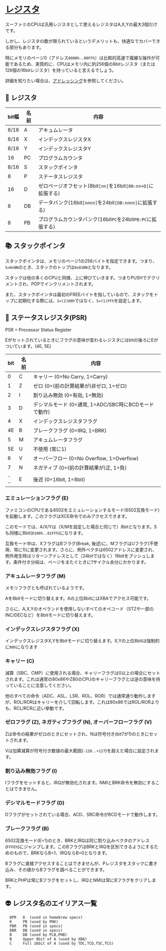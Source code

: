 # [レジスタ](https://problemkaputt.de/fullsnes.htm#cpuregistersandflags)

スーファミのCPUは汎用レジスタとして使えるレジスタはA,X,Yの最大3個だけです。

しかし、レジスタの数が限られているというデメリットも、快適なでカバーできる部分もあります。

特にメモリのページ0（アドレス`0000h..00FFh`）は比較的高速で複雑な操作が可能であるため、実質的に、CPUはメモリ内に約256個の8bitレジスタ（または128個の16bitレジスタ）を持っていると言えるでしょう。

詳細を知りたい場合は、[アドレッシング](addressing.md)を参照してください。

## 👾 レジスタ

 bit幅 | 名前 | 内容
---- | ---- | ---- 
8/16  | A   | アキュムレータ
8/16  | X   | インデックスレジスタX
8/16  | Y   | インデックスレジスタY
16    | PC  | プログラムカウンタ
8/16  | S   | スタックポインタ
8     | P   | ステータスレジスタ
16    | D   | ゼロページオフセット(8bit`[nn]`を16bit`[00:nn+D]`に拡張する)
8     | DB  | データバンク(16bit`[nnnn]`を24bit`[DB:nnnn]`に拡張する)
8     | PB  | プログラムカウンタバンク(16bit`PC`を24bit`PB:PC`に拡張する)

## 📚 スタックポインタ

スタックポインタは、メモリのページ1の256バイトを指定できます。つまり、`S=0xNN`のとき、スタックのトップは`0x01NN`となります。

スタックは他の多くのCPUと同様、上に伸びていきます。つまりPUSHでデクリメントされ、POPでインクリメントされます。

また、スタックポインタは最初のFREEバイトを指しているので、スタックをトップに初期化する際には、`S=(2)00h`ではなく、`S=(1)FFh`を設定します。

## 🚩 ステータスレジスタ(PSR)

PSR = Processor Status Register

Eがセットされているときにフラグの意味が変わるレジスタにはbitの後ろにEがついています。(4E, 5E)

 bit  | 名前 | 内容
----  | ---- | ---- 
  0   | C   | キャリー       (0=No Carry, 1=Carry)
  1   | Z   | ゼロ          (0=(前の計算結果が)非ゼロ, 1=ゼロ)
  2   | I   | 割り込み無効   (0=有効, 1=無効)
  3   | D   | デシマルモード  (0=通常, 1=ADC/SBC時にBCDモードで動作)
  4   | X   | インデックスレジスタフラグ
  4E  | B   | ブレークフラグ (0=IRQ, 1=BRK)
  5   | M   | アキュムレータフラグ
  5E  | U   | 不使用 (常に1)
  6   | V   | オーバーフロー      (0=No Overflow, 1=Overflow)
  7   | N   | ネガティブ (0=(前の計算結果が)正, 1=負)
  --  | E   | 後述 (0=16bit, 1=8bit)

### エミュレーションフラグ (E)

ファミコンのCPUである6502をエミュレーションするモード(6502互換モード)を起動します。このフラグはXCE命令でのみアクセスできます。

このモードでは、A/X/Yは（X/Mを設定した場合と同じで）8bitとなります。Sも同様に8bit(`0100h..01FFh`)になります。

互換モード中は、XフラグはBフラグ(Break, 後述)に、MフラグはUフラグ(不使用、常に1)に変更されます。さらに、例外ベクタは6502アドレスに変更され、例外発生時はリターンアドレスとして（24bitではなく）16bitをプッシュします。条件付き分岐は、ページをまたぐときに1サイクル余分にかかります。

### アキュムレータフラグ (M)

メモリフラグとも呼ばれているようです。

Aを8bitモードに切り替えます。Aの上位8bitにはXBAでアクセス可能です。

さらに、A,X,Yのオペランドを使用しないすべてのオペコード（STZや一部のINC/DECなど）を8bitモードに切り替えます。

### インデックスレジスタフラグ (X)

インデックスレジスタX,Yを8bitモードに切り替えます。X,Yの上位8bitは強制的に`00h`になります

### キャリー (C)

減算（SBC、CMP）に使用される場合、キャリーフラグは0以上の場合にセットされます。これは通常の80x86やZ80のCPUのキャリーフラグとは逆の意味を持っていることに注意してください。

他のすべての命令（ADC、ASL、LSR、ROL、ROR）では通常通り動作しますが、ROL/RORはキャリーを介して回転します。これは80x86ではROL/RORよりも、RCL/RCRに近い挙動です。

### ゼロフラグ (Z), ネガティブフラグ (N), オーバーフローフラグ (V)

Zは命令の結果がゼロのときにセットされ、Nは符号付き(bit7が1)のときにセットされます。

Vは加算減算が符号付き数値の最大範囲(`-128..+127`)を超えた場合に設定されます。

### 割り込み無効フラグ (I)

Iフラグをセットすると、IRQが無効化されます。NMIとBRK命令を無効にすることはできません。

### デシマルモードフラグ (D)

Dフラグがセットされている場合、ACD、SBC命令がBCDモードで動作します。

### ブレークフラグ (B)

6502互換モード(E=1)のとき、BRKとIRQは同じ割り込みベクタのアドレス(`FFFEh`)にジャンプします。このBフラグはBRKとIRQを区別できるようにするためのもので、BRKならB=1、IRQならB=0となります。

Bフラグに直接アクセスすることはできませんが、Pレジスタをスタックに書き込み、その値からBフラグを調べることができます。

BRKとPHPは常にBフラグをセットし、IRQとNMIは常にBフラグをクリアします。

## 👽 レジスタ名のエイリアス一覧

```
  DPR   D  (used in homebrew specs)
  K     PB (used by PHK)
  PBR   PB (used in specs)
  DBR   DB (used in specs)
  B     DB (used by PLB,PHB)
  B     Upper 8bit of A (used by XBA)
  C     Full 16bit of A (used by TDC,TCD,TSC,TCS)
```

